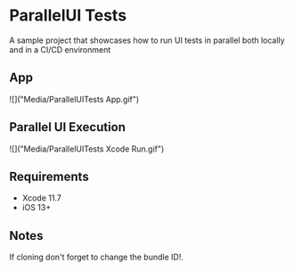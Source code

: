 #  ParallelUI Tests

A sample project that showcases how to run UI tests in parallel both locally and in a CI/CD environment

## App

![]("Media/ParallelUITests App.gif")

## Parallel UI Execution

![]("Media/ParallelUITests Xcode Run.gif")

## Requirements

* Xcode 11.7
* iOS 13+

## Notes

If cloning don't forget to change the bundle ID!.

